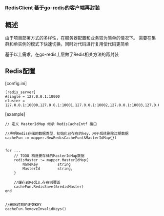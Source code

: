 ### RedisClient 基于go-redis的客户端再封装

概述   
---

由于项目部署方式的多样性，在服务器配置和业务较为简单的情况下。
需要在集群和单实例的模式下快速切换，同时对代码进行复用使代码更简单

基于以上需求，在go-redis上层做了Redis相关方法的再封装

Redis配置
---
[config.ini]

    [redis_server]
    #single = 127.0.0.1:10000
    cluster = 127.0.0.1:10000,127.0.0.1:10001,127.0.0.1:10002,127.0.0.1:10003,127.0.0.1:10004,127.0.0.1:10005

[example]
```cgo
// 定义 MasterIdMap 继承 RedisCacheIntf 接口

//声明Redis存储的数据类型，初始化已存在的key，用于后续删除过期数据
cacheFun := mapper.NewRedisCacheFun(&MasterIdMap{})


for ...
    // TODO 构造要存储的MasterIdMap数据
    redisMaster := mapper.MasterIdMap{
        NameKey 		string
        MasterId 		string,
    }

    //缓存到Redis,存在则覆盖
    cacheFun.RedisSave(&redisMaster)
end 


//删除过期的无效KEY
cacheFun.RemoveInvalidKeys()

```

